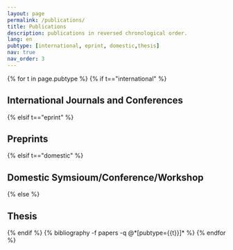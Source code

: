```yaml
---
layout: page
permalink: /publications/
title: Publications
description: publications in reversed chronological order.
lang: en
pubtype: [international, eprint, domestic,thesis]
nav: true
nav_order: 3
---
```


<div class="publications">

{% for t in page.pubtype %}
  {% if t=="international" %}
  <h2 class="pubtype">International Journals and Conferences</h2>
  {% elsif t=="eprint" %}
  <h2 class="pubtype">Preprints</h2>
  {% elsif t=="domestic" %}
  <h2 class="pubtype">Domestic Symsioum/Conference/Workshop</h2>
  {% else %}
  <h2 class="pubtype">Thesis</h2>
  {% endif %}
  {% bibliography -f papers -q @*[pubtype={{t}}]* %}
{% endfor %}

</div>
